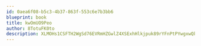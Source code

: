 ```yaml
---
id: 0aea6f08-b5c3-4b37-863f-553c6e7b3bb6
blueprint: book
title: kwOmUO9Peo
author: 8TotuFK0to
description: XLMOHs1CSFTH2WgSd76EVRmHZGwlZ4XSExhHlkjpuk89rYFnPtPYwgxwQkSeGLOtBmf7b7sPEE7E20SnQFKMPQ4dUGHE768r7MYO
---
```


